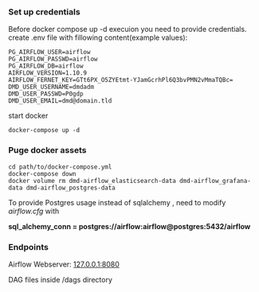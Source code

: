 ### Set up credentials
Before docker compose up -d execuion you need to provide credentials.
create .env file with fillowing content(example values):
```
PG_AIRFLOW_USER=airflow
PG_AIRFLOW_PASSWD=airflow
PG_AIRFLOW_DB=airflow
AIRFLOW_VERSION=1.10.9
AIRFLOW_FERNET_KEY=GTt6PX_O5ZYEtmt-YJamGcrhPl6Q3bvPMN2vMmaTQBc=
DMD_USER_USERNAME=dmdadm
DMD_USER_PASSWD=P0gdp
DMD_USER_EMAIL=dmd@domain.tld

```
start docker 

```
docker-compose up -d

```
### Puge docker assets
```
cd path/to/docker-compose.yml
docker-compose down
docker volume rm dmd-airflow_elasticsearch-data dmd-airflow_grafana-data dmd-airflow_postgres-data
```
To provide Postgres usage instead of sqlalchemy , need to modify *airflow.cfg* with

**sql_alchemy_conn = postgres://airflow:airflow@postgres:5432/airflow**

### Endpoints
Airflow Webserver: [127.0.0.1:8080](http://127.0.0.1:8080) 

DAG files inside /dags directory 
```
